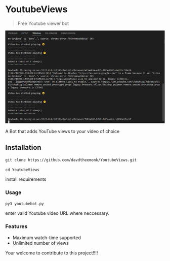 # YoutubeViews
>Free Youtube viewer bot

![proof](./Screenshots/pro.PNG)

A Bot that adds YouTube views to your video of choice

## Installation 

```git clone https://github.com/davdtheemonk/YoutubeViews.git```

```cd YoutubeViews```

install requirements

### Usage


```py3 youtubebot.py```

enter valid Youtube video URL where neccessary.

### Features

- Maximum watch-time supported
- Unlimited number of views


Your welcome to contribute to this project!!!!
